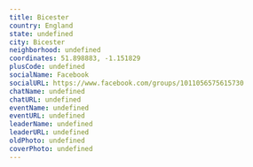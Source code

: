 ```yaml
---
title: Bicester
country: England
state: undefined
city: Bicester
neighborhood: undefined
coordinates: 51.898883, -1.151829
plusCode: undefined
socialName: Facebook
socialURL: https://www.facebook.com/groups/1011056575615730
chatName: undefined
chatURL: undefined
eventName: undefined
eventURL: undefined
leaderName: undefined
leaderURL: undefined
oldPhoto: undefined
coverPhoto: undefined
---
```


